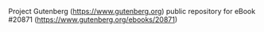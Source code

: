 Project Gutenberg (https://www.gutenberg.org) public repository for eBook #20871 (https://www.gutenberg.org/ebooks/20871)
